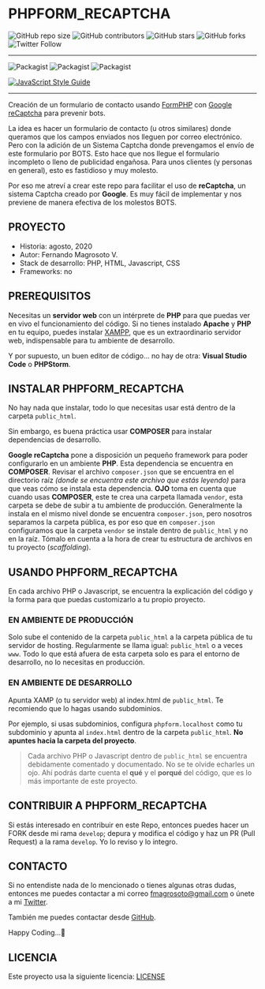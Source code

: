 # PHPFORM_RECAPTCHA

![GitHub repo size](https://img.shields.io/github/repo-size/fmagrosoto/phpForm_reCaptcha)
![GitHub contributors](https://img.shields.io/github/contributors/fmagrosoto/phpForm_reCaptcha)
![GitHub stars](https://img.shields.io/github/stars/fmagrosoto/phpForm_reCaptcha)
![GitHub forks](https://img.shields.io/github/forks/fmagrosoto/phpForm_reCaptcha)
![Twitter Follow](https://img.shields.io/twitter/follow/fmagrosoto?style=social)

***
![Packagist](https://img.shields.io/badge/Stack-Lamp-yellowgreen.svg)
![Packagist](https://img.shields.io/badge/PHP-7.3.*-yellowgreen.svg)
![Packagist](https://img.shields.io/badge/License-MIT-lightgrey.svg)

[![JavaScript Style Guide](https://cdn.rawgit.com/standard/standard/master/badge.svg)](https://github.com/standard/standard)
***

Creación de un formulario de contacto usando [FormPHP](https://github.com/fmagrosoto/formPHP) con
[Google reCaptcha](https://www.google.com/recaptcha/about/) para prevenir bots.

La idea es hacer un formulario de contacto (u otros similares) donde queramos que los campos enviados
nos lleguen por correo electrónico. Pero con la adición de un Sistema Captcha donde prevengamos
el envío de este formulario por BOTS. Esto hace que nos llegue el formulario incompleto o lleno
de publicidad engañosa. Para unos clientes (y personas en general), esto es fastidioso y muy molesto.

Por eso me atreví a crear este repo para facilitar el uso de **reCaptcha**, un sistema Captcha creado
por **Google**. Es muy fácil de implementar y nos previene de manera efectiva de los molestos BOTS.

## PROYECTO

* Historia: agosto, 2020
* Autor: Fernando Magrosoto V.
* Stack de desarrollo: PHP, HTML, Javascript, CSS
* Frameworks: no

## PREREQUISITOS

Necesitas un **servidor web** con un intérprete de **PHP** para que puedas ver en vivo el funcionamiento
del código. Si no tienes instalado **Apache** y **PHP** en tu equipo, puedes instalar
[XAMPP](https://www.apachefriends.org/es/index.html), que es un extraordinario servidor web,
indispensable para tu ambiente de desarrollo.

Y por supuesto, un buen editor de código... no hay de otra: **Visual Studio Code** o **PHPStorm**.

## INSTALAR PHPFORM_RECAPTCHA

No hay nada que instalar, todo lo que necesitas usar está dentro de la carpeta ```public_html```.

Sin embargo, es buena práctica usar **COMPOSER** para instalar dependencias de desarrollo.

**Google reCaptcha** pone a disposición un pequeño framework para poder configurarlo en un ambiente **PHP**.
Esta dependencia se encuentra en **COMPOSER**. Revisar el archivo ```composer.json``` que se encuentra
en el directorio raíz *(donde se encuentra este archivo que estás leyendo)* para que veas cómo se instala
esta dependencia. **OJO** toma en cuenta que cuando usas **COMPOSER**, este te crea una carpeta llamada
```vendor```, esta carpeta se debe de subir a tu ambiente de producción. Generalmente la instala en el
mismo nivel donde se encuentra ```composer.json```, pero nosotros separamos la carpeta pública, es por
eso que en ```composer.json``` configuramos que la carpeta ```vendor``` se instale dentro de
```public_html``` y no en la raíz. Tómalo en cuenta a la hora de crear tu estructura de archivos en
tu proyecto (*scaffolding*).

## USANDO PHPFORM_RECAPTCHA

En cada archivo PHP o Javascript, se encuentra la explicación del código y la forma para que
puedas customizarlo a tu propio proyecto.

### EN AMBIENTE DE PRODUCCIÓN

Solo sube el contenido de la carpeta ```public_html``` a la carpeta pública de tu servidor de hosting.
Regularmente se llama igual: ```public_html``` o a veces ```www```. Todo lo que está afuera de esta
carpeta solo es para el entorno de desarrollo, no lo necesitas en producción.

### EN AMBIENTE DE DESARROLLO

Apunta XAMP (o tu servidor web) al index.html de ```public_html```. Te recomiendo que lo hagas
usando subdominios.

Por ejemplo, si usas subdominios, configura ```phpform.localhost``` como tu subdominio y apunta al
```index.html``` dentro de la carpeta ```public_html```. **No apuntes hacia la carpeta del proyecto**.

> Cada archivo PHP o Javascript dentro de ```public_html``` se encuentra debidamente comentado y documentado.
> No se te olvide echarles un ojo. Ahí podrás darte cuenta el **qué** y el **porqué** del código, que es lo
> más importante de este proyecto.

## CONTRIBUIR A PHPFORM_RECAPTCHA

Si estás interesado en contribuir en este Repo, entonces puedes hacer un FORK desde mi rama ```develop```;
depura y modifica el código y haz un PR (Pull Request) a la rama ```develop```. Yo lo reviso y lo
integro.

## CONTACTO

Si no entendiste nada de lo mencionado o tienes algunas otras dudas, entonces me puedes contactar
a mi correo [fmagrosoto@gmail.com](fmagrosoto@gmail.com) o únete a mi [Twitter](https://twitter.com/fmagrosoto).

También me puedes contactar desde [GitHub](https://github.com/fmagrosoto).

Happy Coding...🍻

## LICENCIA

Este proyecto usa la siguiente licencia: [LICENSE](LICENSE)